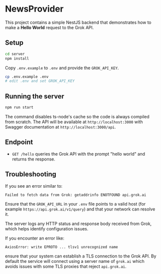 # NewsProvider

This project contains a simple NestJS backend that demonstrates how to make a **Hello World** request to the Grok API.

## Setup

```bash
cd server
npm install
```

Copy `.env.example` to `.env` and provide the `GROK_API_KEY`.

```bash
cp .env.example .env
# edit .env and set GROK_API_KEY
```

## Running the server

```bash
npm run start
```

The command disables ts-node's cache so the code is always compiled from scratch.
The API will be available at `http://localhost:3000` with Swagger documentation at `http://localhost:3000/api`.

## Endpoint

- `GET /hello` queries the Grok API with the prompt "hello world" and returns the response.

## Troubleshooting

If you see an error similar to:

```
Failed to fetch data from Grok: getaddrinfo ENOTFOUND api.grok.ai
```

Ensure that the `GROK_API_URL` in your `.env` file points to a valid host (for example `https://api.grok.ai/v1/query`) and that your network can resolve it.

The server logs any HTTP status and response body received from Grok, which helps identify configuration issues.

If you encounter an error like:
```
AxiosError: write EPROTO ... tlsv1 unrecognized name
```
ensure that your system can establish a TLS connection to the Grok API. By default the service will connect using a server name of `grok.ai` which avoids issues with some TLS proxies that reject `api.grok.ai`.
